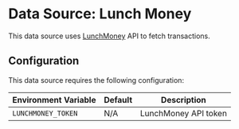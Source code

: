 # Data Source: Lunch Money
This data source uses [LunchMoney](https://lunchmoney.app/) API to fetch transactions.

## Configuration
This data source requires the following configuration:

| Environment Variable | Default   | Description                               |
| -------------------- | --------- | ----------------------------------------- |
| `LUNCHMONEY_TOKEN`   | N/A       | LunchMoney API token                      |
